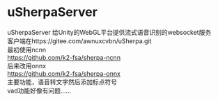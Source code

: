 # uSherpaServer
uSherpaServer 给Unity的WebGL平台提供流式语音识别的websocket服务  
客户端在https://gitee.com/awnuxcvbn/uSherpa.git  
最初使用ncnn  
https://github.com/k2-fsa/sherpa-ncnn  
后来改用onnx  
https://github.com/k2-fsa/sherpa-onnx  
主要功能，语音转文字然后添加标点符号  
vad功能好像有问题……  
